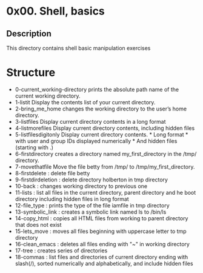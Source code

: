 # 0x00. Shell, basics
## Description
This directory contains shell basic manipulation exercises

# Structure
* 0-current_working-directory prints the absolute path name of the current working directory.
* 1-listit Display the contents list of your current directory.
* 2-bring_me_home changes the working directory to the user’s home directory.
* 3-listfiles Display current directory contents in a long format
* 4-listmorefiles Display current directory contents, including hidden files
* 5-listfilesdigitonly Display current directory contents. * Long format * with user and group IDs displayed numerically * And hidden files (starting with .)
* 6-firstdirectory creates a directory named my_first_directory in the /tmp/ directory.
* 7-movethatfile Move the file betty from /tmp/ to /tmp/my_first_directory.
* 8-firstdelete : delete file betty
* 9-firstdirdeletion : delete directory holberton in tmp directory
* 10-back : changes working directory to previous one
* 11-lists : list all files in the current directory, parent directory and he boot directory including hidden files in long format
* 12-file_type : prints the type of the file iamfile in tmp directory
* 13-symbolic_link : creates a symbolic link named ls to /bin/ls
* 14-copy_html : copies all HTML files from working to parent directory that does not exist
* 15-lets_move : moves all files beginning with uppercase letter to tmp directory
* 16-clean_emacs : deletes all files ending with "~" in working directory
* 17-tree : creates series of directories
* 18-commas : list files and directories of current directory ending with slash(/), sorted numerically and alphabetically, and include hidden files
